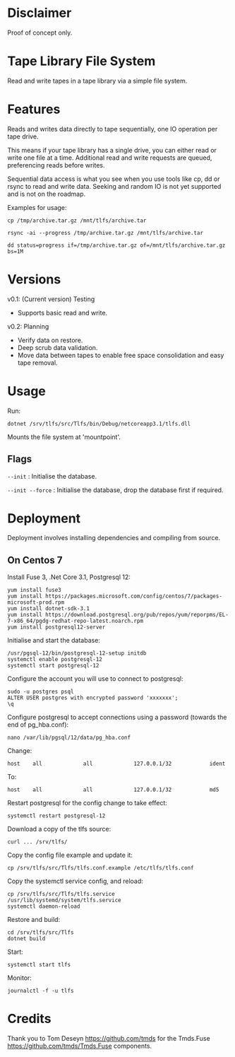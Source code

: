 # Disclaimer

Proof of concept only.

# Tape Library File System

Read and write tapes in a tape library via a simple file system.

# Features
Reads and writes data directly to tape sequentially, one IO operation per tape drive.

This means if your tape library has a single drive, you can either read or write one file at a time. Additional read and write requests are queued, preferencing reads before writes.

Sequential data access is what you see when you use tools like cp, dd or rsync to read and write data. Seeking and random IO is not yet supported and is not on the roadmap.

Examples for usage:

`cp /tmp/archive.tar.gz /mnt/tlfs/archive.tar`

`rsync -ai --progress /tmp/archive.tar.gz /mnt/tlfs/archive.tar`

`dd status=progress if=/tmp/archive.tar.gz of=/mnt/tlfs/archive.tar.gz bs=1M`

# Versions
v0.1: (Current version) Testing
* Supports basic read and write.

v0.2: Planning
* Verify data on restore.
* Deep scrub data validation.
* Move data between tapes to enable free space consolidation and easy tape removal.

# Usage
Run:
```
dotnet /srv/tlfs/src/Tlfs/bin/Debug/netcoreapp3.1/tlfs.dll
```
Mounts the file system at 'mountpoint'.

## Flags

`--init` : Initialise the database.

`--init --force` : Initialise the database, drop the database first if required.

# Deployment
Deployment involves installing dependencies and compiling from source.

## On Centos 7
Install Fuse 3, .Net Core 3.1, Postgresql 12:
```
yum install fuse3
yum install https://packages.microsoft.com/config/centos/7/packages-microsoft-prod.rpm
yum install dotnet-sdk-3.1
yum install https://download.postgresql.org/pub/repos/yum/reporpms/EL-7-x86_64/pgdg-redhat-repo-latest.noarch.rpm
yum install postgresql12-server
```

Initialise and start the database:
```
/usr/pgsql-12/bin/postgresql-12-setup initdb
systemctl enable postgresql-12
systemctl start postgresql-12
```

Configure the account you will use to connect to postgresql:
```
sudo -u postgres psql
ALTER USER postgres with encrypted password 'xxxxxxx';
\q
```

Configure postgresql to accept connections using a password (towards the end of pg_hba.conf):
```
nano /var/lib/pgsql/12/data/pg_hba.conf
```
Change:
```
host    all             all             127.0.0.1/32            ident
```
To:
```
host    all             all             127.0.0.1/32            md5
```

Restart postgresql for the config change to take effect:
```
systemctl restart postgresql-12
```

Download a copy of the tlfs source:
```
curl ... /srv/tlfs/
```

Copy the config file example and update it:
```
cp /srv/tlfs/src/Tlfs/tlfs.conf.example /etc/tlfs/tlfs.conf
```

Copy the systemctl service config, and reload:
```
cp /srv/tlfs/src/Tlfs/tlfs.service /usr/lib/systemd/system/tlfs.service
systemctl daemon-reload
```

Restore and build:
```
cd /srv/tlfs/src/Tlfs
dotnet build
```

Start:
```
systemctl start tlfs
```

Monitor:
```
journalctl -f -u tlfs
```

# Credits
Thank you to Tom Deseyn https://github.com/tmds for the Tmds.Fuse https://github.com/tmds/Tmds.Fuse components.

